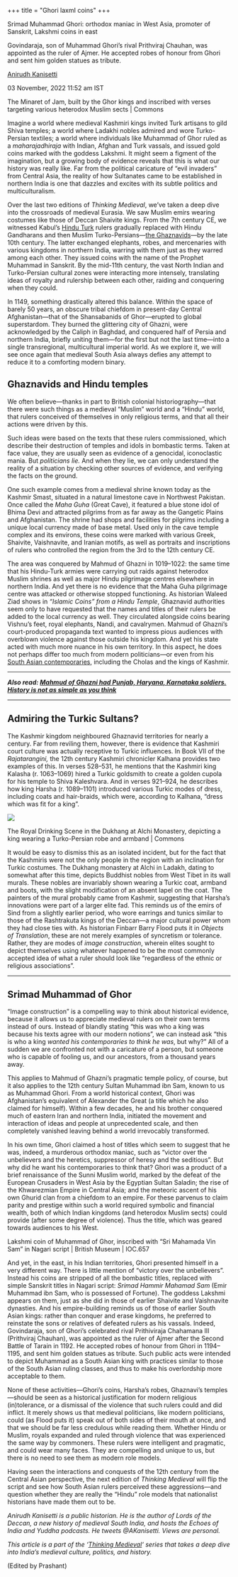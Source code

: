 +++
title = "Ghori laxmI coins"
+++


Srimad Muhammad Ghori: orthodox maniac in West Asia, promoter of Sanskrit, Lakshmi coins in east



Govindaraja, son of Muhammad Ghori’s rival Prithviraj Chauhan, was appointed as the ruler of Ajmer. He accepted robes of honour from Ghori and sent him golden statues as tribute.


[Anirudh Kanisetti](https://theprint.in/author/anirudh-kanisetti/)



03 November, 2022 11:52 am IST



The Minaret of Jam, built by the Ghor kings and inscribed with verses targeting various heterodox Muslim sects | Commons


Imagine a world where medieval Kashmiri kings invited Turk artisans to gild Shiva temples; a world where Ladakhi nobles admired and wore Turko-Persian textiles; a world where individuals like Muhammad of Ghor ruled as a _maharajadhiraja_ with Indian, Afghan and Turk vassals, and issued gold coins marked with the goddess Lakshmi. It might seem a figment of the imagination, but a growing body of evidence reveals that this is what our history was really like. Far from the political caricature of “evil invaders” from Central Asia, the reality of how Sultanates came to be established in northern India is one that dazzles and excites with its subtle politics and multiculturalism.

Over the last two editions of _Thinking Medieval_, we’ve taken a deep dive into the crossroads of medieval Eurasia. We saw Muslim emirs wearing costumes like those of Deccan Shaivite kings. From the 7th century CE, we witnessed Kabul’s [Hindu Turk](https://theprint.in/opinion/muslim-coins-with-shivas-bull-the-strange-world-of-the-hindu-turk-shahs/1175580/) rulers gradually replaced with Hindu Gandharans and then Muslim Turko-Persians—[the Ghaznavids](https://theprint.in/opinion/mahmud-of-ghazni-had-punjab-haryana-karnataka-soldiers-history-is-not-as-simple-as-you-think/1156172/)—by the late 10th century. The latter exchanged elephants, robes, and mercenaries with various kingdoms in northern India, warring with them just as they warred among each other. They issued coins with the name of the Prophet Muhammad in Sanskrit. By the mid-11th century, the vast North Indian and Turko-Persian cultural zones were interacting more intensely, translating ideas of royalty and rulership between each other, raiding and conquering when they could.

In 1149, something drastically altered this balance. Within the space of barely 50 years, an obscure tribal chiefdom in present-day Central Afghanistan—that of the Shansabanids of Ghor—erupted to global superstardom. They burned the glittering city of Ghazni, were acknowledged by the Caliph in Baghdad, and conquered half of Persia and northern India, briefly uniting them—for the first but not the last time—into a single transregional, multicultural imperial world. As we explore it, we will see once again that medieval South Asia always defies any attempt to reduce it to a comforting modern binary.

## **Ghaznavids and Hindu temples**

We often believe—thanks in part to British colonial historiography—that there were such things as a medieval “Muslim” world and a “Hindu” world, that rulers conceived of themselves in only religious terms, and that all their actions were driven by this.

Such ideas were based on the texts that these rulers commissioned, which describe their destruction of temples and idols in bombastic terms. Taken at face value, they are usually seen as evidence of a genocidal, iconoclastic mania. But _politicians lie._ And when they lie, we can only understand the reality of a situation by checking other sources of evidence, and verifying the facts on the ground.

One such example comes from a medieval shrine known today as the Kashmir Smast, situated in a natural limestone cave in Northwest Pakistan. Once called the _Maha Guha_ (Great Cave), it featured a blue stone idol of Bhima Devi and attracted pilgrims from as far away as the Gangetic Plains and Afghanistan. The shrine had shops and facilities for pilgrims including a unique local currency made of base metal. Used only in the cave temple complex and its environs, these coins were marked with various Greek, Shaivite, Vaishnavite, and Iranian motifs, as well as portraits and inscriptions of rulers who controlled the region from the 3rd to the 12th century CE.

The area was conquered by Mahmud of Ghazni in 1019–1022: the same time that his Hindu-Turk armies were carrying out raids against heterodox Muslim shrines as well as major Hindu pilgrimage centres elsewhere in northern India. And yet there is no evidence that the Maha Guha pilgrimage centre was attacked or otherwise stopped functioning. As historian Waleed Ziad shows in _“Islamic Coins” from a Hindu Temple_, Ghaznavid authorities seem only to have requested that the names and titles of their rulers be added to the local currency as well. They circulated alongside coins bearing Vishnu’s feet, royal elephants, Nandi, and cavalrymen. Mahmud of Ghazni’s court-produced propaganda text wanted to impress pious audiences with overblown violence against those outside his kingdom. And yet his state acted with much more nuance in his own territory. In this aspect, he does not perhaps differ too much from modern politicians—or even from his [South Asian contemporaries](https://theprint.in/opinion/indians-never-invaded-is-a-myth-guptas-cholas-lalitaditya-muktapida-were-conquerors/1077126/), including the Cholas and the kings of Kashmir.

* * *

**_Also read: [Mahmud of Ghazni had Punjab, Haryana, Karnataka soldiers. History is not as simple as you think](https://theprint.in/opinion/mahmud-of-ghazni-had-punjab-haryana-karnataka-soldiers-history-is-not-as-simple-as-you-think/1156172/)_**

* * *

## **Admiring the Turkic Sultans?**

The Kashmir kingdom neighboured Ghaznavid territories for nearly a century. Far from reviling them, however, there is evidence that Kashmiri court culture was actually receptive to Turkic influences. In Book VII of the _Rajatarangini,_ the 12th century Kashmiri chronicler Kalhana provides two examples of this. In verses 528–531, he mentions that the Kashmiri king Kalasha (r. 1063–1069) hired a Turkic goldsmith to create a golden cupola for his temple to Shiva Kaleshvara. And in verses 921–924, he describes how king Harsha (r. 1089–1101) introduced various Turkic modes of dress, including coats and hair-braids, which were, according to Kalhana, “dress which was fit for a king”.

![](https://static.theprint.in/wp-content/uploads/2022/11/1731px-Royal_drinking_scene_in_the_Dukhang_at_Alchi_Monastery_circa_1200_CE.jpg?compress=true&quality=80&w=900&dpr=1)

The Royal Drinking Scene in the Dukhang at Alchi Monastery, depicting a king wearing a Turko-Persian robe and armband | Commons

It would be easy to dismiss this as an isolated incident, but for the fact that the Kashmiris were not the only people in the region with an inclination for Turkic costumes. The Dukhang monastery at Alchi in Ladakh, dating to somewhat after this time, depicts Buddhist nobles from West Tibet in its wall murals. These nobles are invariably shown wearing a Turkic coat, armband and boots, with the slight modification of an absent lapel on the coat. The painters of the mural probably came from Kashmir, suggesting that Harsha’s innovations were part of a larger elite fad. This reminds us of the emirs of Sind from a slightly earlier period, who wore earrings and tunics similar to those of the Rashtrakuta kings of the Deccan—a major cultural power whom they had close ties with. As historian Finbarr Barry Flood puts it in _Objects of Translation_, these are not merely examples of syncretism or tolerance. Rather, they are modes of _image construction_, wherein elites sought to depict themselves using whatever happened to be the most commonly accepted idea of what a ruler should look like “regardless of the ethnic or religious associations”.

* * *


## **Srimad Muhammad of Ghor**

“Image construction” is a compelling way to think about historical evidence, because it allows us to appreciate medieval rulers on their own terms instead of ours. Instead of blandly stating “this was who a king was because his texts agree with our modern notions”, we can instead ask “this is who a king _wanted his contemporaries to think he was_, but why?” All of a sudden we are confronted not with a caricature of a person, but someone who is capable of fooling us, and our ancestors, from a thousand years away.

This applies to Mahmud of Ghazni’s pragmatic temple policy, of course, but it also applies to the 12th century Sultan Muhammad ibn Sam, known to us as Muhammad Ghori. From a world historical context, Ghori was Afghanistan’s equivalent of Alexander the Great (a title which he also claimed for himself). Within a few decades, he and his brother conquered much of eastern Iran and northern India, initiated the movement and interaction of ideas and people at unprecedented scale, and then completely vanished leaving behind a world irrevocably transformed.

In his own time, Ghori claimed a host of titles which seem to suggest that he was, indeed, a murderous orthodox maniac, such as “victor over the unbelievers and the heretics, suppressor of heresy and the seditious”. But why did he want his contemporaries to think that? Ghori was a product of a brief renaissance of the Sunni Muslim world, marked by the defeat of the European Crusaders in West Asia by the Egyptian Sultan Saladin; the rise of the Khwarezmian Empire in Central Asia; and the meteoric ascent of his own Ghurid clan from a chiefdom to an empire. For these parvenus to claim parity and prestige within such a world required symbolic and financial wealth, both of which Indian kingdoms (and heterodox Muslim sects) could provide (after some degree of violence). Thus the title, which was geared towards audiences to his West.


Lakshmi coin of Muhammad of Ghor, inscribed with “Sri Mahamada Vin Sam” in Nagari script | British Museum | IOC.657

And yet, in the east, in his Indian territories, Ghori presented himself in a very different way. There is little mention of “victory over the unbelievers”. Instead his coins are stripped of all the bombastic titles, replaced with simple Sanskrit titles in Nagari script: _Srimad Hammir Mahamad Sam_ (Emir Muhammad ibn Sam, who is possessed of Fortune). The goddess Lakshmi appears on them, just as she did in those of earlier Shaivite and Vaishnavite dynasties. And his empire-building reminds us of those of earlier South Asian kings: rather than conquer and erase kingdoms, he preferred to reinstate the sons or relatives of defeated rulers as his vassals. Indeed, Govindaraja, son of Ghori’s celebrated rival Prithiviraja Chahamana III (Prithviraj Chauhan), was appointed as the ruler of Ajmer after the Second Battle of Tarain in 1192. He accepted robes of honour from Ghori in 1194–1195, and sent him golden statues as tribute. Such public acts were intended to depict Muhammad as a South Asian king with practices similar to those of the South Asian ruling classes, and thus to make his overlordship more acceptable to them.

None of these activities—Ghori’s coins, Harsha’s robes, Ghaznavi’s temples—should be seen as a historical justification for modern religious (in)tolerance, or a dismissal of the violence that such rulers could and did inflict. It merely shows us that medieval politicians, like modern politicians, could (as Flood puts it) speak out of both sides of their mouth at once, and that we should be far less credulous while reading them. Whether Hindu or Muslim, royals expanded and ruled through violence that was experienced the same way by commoners. These rulers were intelligent and pragmatic, and could wear many faces. They are compelling and unique to us, but there is no need to see them as modern role models.

Having seen the interactions and conquests of the 12th century from the Central Asian perspective, the next edition of _Thinking Medieval_ will flip the script and see how South Asian rulers perceived these aggressions—and question whether they are really the “Hindu” role models that nationalist historians have made them out to be.

_Anirudh Kanisetti is a public historian. He is the author of Lords of the Deccan, a new history of medieval South India, and hosts the Echoes of India and Yuddha podcasts. He tweets @AKanisetti. Views are personal._

_This article is a part of the ‘[Thinking Medieval](https://theprint.in/tag/thinking-medieval/)‘ series that takes a deep dive into India’s medieval culture, politics, and history._

(Edited by Prashant)


